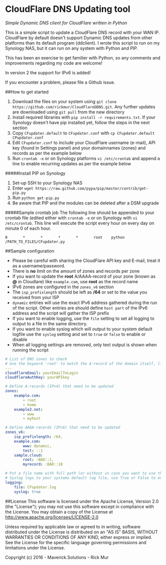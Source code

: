 # CloudFlare DNS Updating tool
*Simple Dynamic DNS client for CloudFlare written in Python*

This is a simple script to update a CloudFlare DNS record with your WAN IP. CloudFlare by default doesn't support Dynamic DNS updates from other platforms than its default program (ddclient). I wrote this script to run on my Synology NAS, but it can run on any system with Python and PIP.

This has been an exercise to get familier with Python, so any comments and improvements regarding my code are welcome!

In version 2 the support for IPv6 is added!

If you encounter a problem, please file a Github issue.

##How to get started
1. Download the files on your system using `git clone https://github.com/rickmur/CloudFlareDDNS.git`. Any further updates are downloaded using `git pull` from the new directory
2. Install required libraries with `pip install -r requirements.txt`. If your Synology doesn't have pip installed yet, follow the steps in the next section
3. Copy `CFupdater.default` to `CFupdater.conf` with `cp CFupdater.default CPupdater.conf`
4. Edit `CFupdater.conf` to include your CloudFlare username (e-mail), API key (found in Settings panel) and your domainnames (zones) and records as per the example below
5. Run `crontab -e` or on Synology platforms `vi /etc/crontab` and append a line to enable recurring updates as per the example below

#####Install PIP on Synology
1. Set-up SSH to your Synology NAS
2. Enter `wget https://raw.github.com/pypa/pip/master/contrib/get-pip.py`
3. Run `python get-pip.py`
3. Be aware that PIP and the modules can be deleted after a DSM upgrade

#####Sample crontab job
The following line should be appended to your crontab file (edited either with `crontab -e` or on Synology with `vi /etc/crontab`. This line will execute the script every hour on every day on minute 0 of each hour.

    0       *       *       *       *       root    python /PATH_TO_FILES/CFupdater.py

##Sample configuration
- Please be careful with sharing the CloudFlare API key and E-mail, treat it as a username/password.
- There is **no** limit on the amount of zones and records per zone
- If you want to update the **root** A/AAAA-record of your zone (known as **@** in Cloudlare) like `example.com`, use **root** as the record name
- IPv6 zones are configured in the `zones_v6` section
- The `isp_prefixlength` should be left as **/64** or set to the value you received from your ISP
- `dynamic` entries will use the exact IPv6 address gathered during the run of the script. Other entries are should define `host part` of the IPv6 address and the script will gather the ISP prefix
- If you want to enable logging, use the `file` setting to set all logging to output to a file in the same directory.
- If you want to enable syslog which will output to your system default logfile use the `syslog` setting and set to `true` or `false` to enable or disable
- When all logging settings are removed, only text output is shown when running the script

```YAML
# List of DNS zones to check
# Use the keyword 'root' to match the A-record of the domain itself, like 'example.com'
---
cloudflareEmail: yourEmailToLogin
cloudflareAuthKey: yourAPIkey

# Define A-records (IPv4) that need to be updated
zones:
    example.com:
        - root
        - home
    example2.net:
        - www
        - myhost

# Define AAAA-records (IPv6) that need to be updated
zones_v6:
    isp_prefixlength: /64,
    example.com:
        www: dynamic,
        test: ::1
    sample.cloud:
        root: :BAD::1,
        myrecord: :BAD::10

# Put a file name with full path (or without in case you want to use the CFupdater.py directory)
# Syslog logs to your systems default log file, use True or False to enable/disable
logging:
    file: CFupdater.log
    syslog: true
```

##License
This software is licensed under the Apache License, Version 2.0 (the "License"); you may not use this software except in compliance with the License. You may obtain a copy of the License at http://www.apache.org/licenses/LICENSE-2.0

Unless required by applicable law or agreed to in writing, software distributed under the License is distributed on an "AS IS" BASIS, WITHOUT WARRANTIES OR CONDITIONS OF ANY KIND, either express or implied. See the License for the specific language governing permissions and limitations under the License.

Copyright (c) 2016 - Maverick.Solutions - Rick Mur
